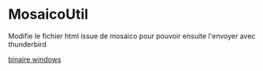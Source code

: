 # MosaicoUtil

Modifie le fichier html issue de mosaico pour pouvoir ensuite l'envoyer avec thunderbird

[binaire windows](https://github.com/bbmt-bbmt/MosaicoUtil/raw/master/binary/MosaicoUtil-win32b-v0.2.exe)